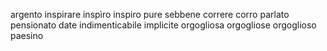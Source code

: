argento
inspirare
inspìro
inspiro
pure
sebbene
correre
corro
parlato
pensionato
date
indimenticabile
implicite
orgogliosa
orgogliose
orgoglioso
paesino
